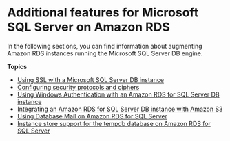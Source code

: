 # Additional features for Microsoft SQL Server on Amazon RDS<a name="User.SQLServer.AdditionalFeatures"></a>

In the following sections, you can find information about augmenting Amazon RDS instances running the Microsoft SQL Server DB engine\.

**Topics**
+ [Using SSL with a Microsoft SQL Server DB instance](SQLServer.Concepts.General.SSL.Using.md)
+ [Configuring security protocols and ciphers](SQLServer.Ciphers.md)
+ [Using Windows Authentication with an Amazon RDS for SQL Server DB instance](USER_SQLServerWinAuth.md)
+ [Integrating an Amazon RDS for SQL Server DB instance with Amazon S3](User.SQLServer.Options.S3-integration.md)
+ [Using Database Mail on Amazon RDS for SQL Server](SQLServer.DBMail.md)
+ [Instance store support for the tempdb database on Amazon RDS for SQL Server](SQLServer.InstanceStore.md)